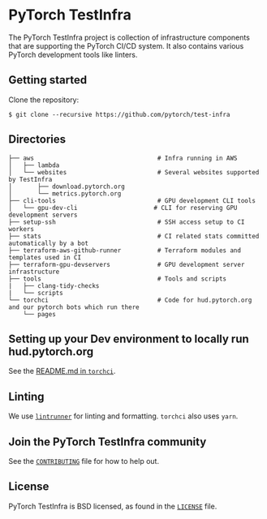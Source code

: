# PyTorch TestInfra

The PyTorch TestInfra project is collection of infrastructure components that are
supporting the PyTorch CI/CD system. It also contains various PyTorch development tools
like linters.

## Getting started

Clone the repository:

```shell
$ git clone --recursive https://github.com/pytorch/test-infra
```

## Directories

```
├── aws                                  # Infra running in AWS
│   ├── lambda
│   └── websites                         # Several websites supported by TestInfra
│       ├── download.pytorch.org
│       └── metrics.pytorch.org
├── cli-tools                            # GPU development CLI tools
│   └── gpu-dev-cli                     # CLI for reserving GPU development servers
├── setup-ssh                            # SSH access setup to CI workers
├── stats                                # CI related stats committed automatically by a bot
├── terraform-aws-github-runner          # Terraform modules and templates used in CI
├── terraform-gpu-devservers             # GPU development server infrastructure
├── tools                                # Tools and scripts
|   ├── clang-tidy-checks
|   └── scripts
└── torchci                              # Code for hud.pytorch.org and our pytorch bots which run there
    └── pages
```

## Setting up your Dev environment to locally run hud.pytorch.org
See the [README.md in `torchci`](https://github.com/pytorch/test-infra/blob/main/torchci/README.md).

## Linting
We use [`lintrunner`](https://pypi.org/project/lintrunner/) for linting and
formatting. `torchci` also uses `yarn`.

## Join the PyTorch TestInfra community
See the [`CONTRIBUTING`](CONTRIBUTING.md) file for how to help out.

## License
PyTorch TestInfra is BSD licensed, as found in the [`LICENSE`](LICENSE) file.
